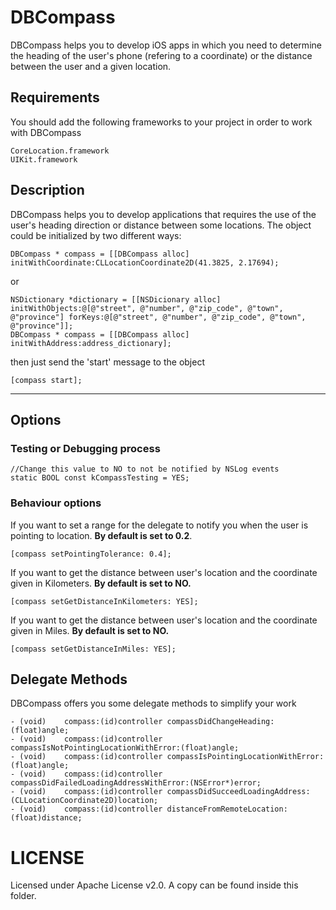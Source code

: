 DBCompass
==========

DBCompass helps you to develop iOS apps in which you need to determine the heading of the user's phone (refering to a coordinate) or the distance between the user and a given location.

## Requirements

You should add the following frameworks to your project in order to work with DBCompass

    CoreLocation.framework
    UIKit.framework

## Description

DBCompass helps you to develop applications that requires the use of the user's heading direction or distance between some locations.
The object could be initialized by two different ways:

    DBCompass * compass = [[DBCompass alloc] initWithCoordinate:CLLocationCoordinate2D(41.3825, 2.17694);

or

    NSDictionary *dictionary = [[NSDicionary alloc] initWithObjects:@[@"street", @"number", @"zip_code", @"town", @"province"] forKeys:@[@"street", @"number", @"zip_code", @"town", @"province"]];
    DBCompass * compass = [[DBCompass alloc] initWithAddress:address_dictionary];

then just send the 'start' message to the object

    [compass start];

----

## Options

### Testing or Debugging process

    //Change this value to NO to not be notified by NSLog events
    static BOOL const kCompassTesting = YES;

### Behaviour options

If you want to set a range for the delegate to notify you when the user is pointing to location. **By default is set to 0.2**.

    [compass setPointingTolerance: 0.4];

If you want to get the distance between user's location and the coordinate given in Kilometers. **By default is set to NO.**

    [compass setGetDistanceInKilometers: YES];

If you want to get the distance between user's location and the coordinate given in Miles. **By default is set to NO.**

    [compass setGetDistanceInMiles: YES];


## Delegate Methods

DBCompass offers you some delegate methods to simplify your work

    - (void)    compass:(id)controller compassDidChangeHeading:(float)angle;
    - (void)    compass:(id)controller compassIsNotPointingLocationWithError:(float)angle;
    - (void)    compass:(id)controller compassIsPointingLocationWithError:(float)angle;
    - (void)    compass:(id)controller compassDidFailedLoadingAddressWithError:(NSError*)error;
    - (void)    compass:(id)controller compassDidSucceedLoadingAddress:(CLLocationCoordinate2D)location;
    - (void)    compass:(id)controller distanceFromRemoteLocation:(float)distance;

LICENSE
==========

Licensed under Apache License v2.0. A copy can be found inside this folder.